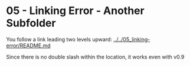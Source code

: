 05 - Linking Error - Another Subfolder
======================================

You follow a link leading two levels upward:
  [../../05_linking-error/README.md](../../05_linking-error/README.md)

Since there is no double slash within the location,
it works even with v0.9

